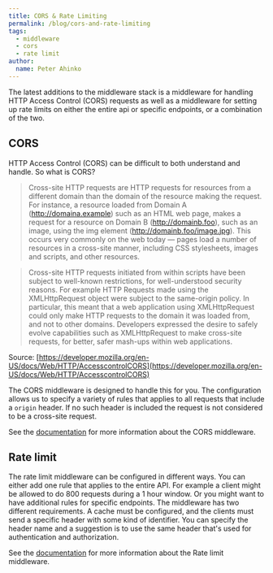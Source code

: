 ```yaml
---
title: CORS & Rate Limiting
permalink: /blog/cors-and-rate-limiting
tags:
  - middleware
  - cors
  - rate limit
author:
  name: Peter Ahinko
---
```


The latest additions to the middleware stack is a middleware for handling HTTP Access Control (CORS) requests as well as a middleware for setting up rate limits on either the entire api or specific endpoints, or a combination of the two.

<!--more-->

## CORS
HTTP Access Control (CORS) can be difficult to both understand and handle. So what is CORS?

> Cross-site HTTP requests are HTTP requests for resources from a different domain than the domain of the resource making the request. For instance, a resource loaded from Domain A (http://domaina.example) such as an HTML web page, makes a request for a resource on Domain B (http://domainb.foo), such as an image, using the img element (http://domainb.foo/image.jpg). This occurs very commonly on the web today — pages load a number of resources in a cross-site manner, including CSS stylesheets, images and scripts, and other resources.

> Cross-site HTTP requests initiated from within scripts have been subject to well-known restrictions, for well-understood security reasons. For example HTTP Requests made using the XMLHttpRequest object were subject to the same-origin policy. In particular, this meant that a web application using XMLHttpRequest could only make HTTP requests to the domain it was loaded from, and not to other domains. Developers expressed the desire to safely evolve capabilities such as XMLHttpRequest to make cross-site requests, for better, safer mash-ups within web applications.

Source: [https://developer.mozilla.org/en-US/docs/Web/HTTP/AccesscontrolCORS](https://developer.mozilla.org/en-US/docs/Web/HTTP/AccesscontrolCORS)

The CORS middleware is designed to handle this for you. The configuration allows us to specify a variety of rules that applies to all requests that include a <code>origin</code> header. If no such header is included the request is not considered to be a cross-site request.

See the [documentation](http://phapi.github.io/docs/middleware/cors/) for more information about the CORS middleware.

## Rate limit
The rate limit middleware can be configured in different ways. You can either add one rule that applies to the entire API. For example a client might be allowed to do 800 requests during a 1 hour window. Or you might want to have additional rules for specific endpoints. The middleware has two different requirements. A cache must be configured, and the clients must send a specific header with some kind of identifier. You can specify the header name and a suggestion is to use the same header that's used for authentication and authorization.

See the [documentation](http://phapi.github.io/docs/middleware/rate-limit/) for more information about the Rate limit middleware.
